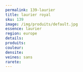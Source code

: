 ```yaml
---
permalink: 139-laurier
title: laurier royal
sku: 139
image: /img/produits/default.jpg
essence: laurier
region: europe
details: 
produits: 
couleur: 
densite: 
veines: sans
rarete: 
---
```

